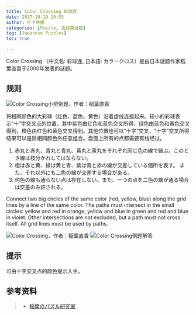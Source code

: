```yaml
---
title: Color Crossing 彩球连
date: 2017-10-19 19:53
author: 叶卡林娜
categories: [Puzzle, 连线类谜题]
tag: [Japanese Puzzles]
toc: true

---
```


Color Crossing （中文名: 彩球连, 日本語: カラークロス）是由日本谜题作家稻葉直貴于2000年发表的谜题。

## 规则

![Color Crossing小型例题，作者：稲葉直貴](/images/colorcrossing.png)

将相同颜色的大彩球（红色、蓝色、黄色）沿着虚线连接起来。较小的彩球表示“十”字交叉点的位置，其中紫色由红色和蓝色交叉所得，绿色由蓝色和黄色交叉得到，橙色由红色和黄色交叉得到。其他位置也可以“十字”交叉，“十字”交叉所得结果可以是除相同颜色外任意组合。盘面上所有的点都需要有线经过。


1. 赤丸と赤丸、青丸と青丸、黄丸と黄丸をそれぞれ同じ色の線で結ぶ。このとき線は枝分かれしてはならない。
2. 橙は赤と黄、緑は黄と青、紫は青と赤の線が交差している個所を表す。 また、それ以外にも二色の線が交差する場合がある。
3. 何色の線も通らない点は存在しない。また、一つの点を二色の線が通る場合は交差のみ許される。


Connect two big circles of the same color (red, yellow, blue) along the grid lines by a line of the same color. The paths must intersect in the small circles: yellow and red in orange, yellow and blue in green and red and blue in violet. Other intersections are not excluded, but a path must not cross itself. All grid lines must be used by paths.

![Color Crossing，作者：稲葉直貴](/images/colorcrossing_e.png)
![Color Crossing例题解答](/images/colorcrossing_a.png)

## 提示

可由十字交叉点的颜色提示入手。

## 参考资料

> - [稲葉のパズル研究室](http://inabapuzzle.com/honkaku/color.html)